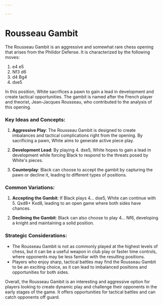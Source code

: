 ```yaml
---

---
```

# Rousseau Gambit

The Rousseau Gambit is an aggressive and somewhat rare chess opening that arises from the Philidor Defense. It is characterized by the following moves:

1. e4 e5
2. Nf3 d6
3. d4 Bg4
4. dxe5

In this position, White sacrifices a pawn to gain a lead in development and create tactical opportunities. The gambit is named after the French player and theorist, Jean-Jacques Rousseau, who contributed to the analysis of this opening.

### Key Ideas and Concepts:

1. **Aggressive Play**: The Rousseau Gambit is designed to create imbalances and tactical complications right from the opening. By sacrificing a pawn, White aims to generate active piece play.

2. **Development Lead**: By playing 4. dxe5, White hopes to gain a lead in development while forcing Black to respond to the threats posed by White's pieces.

3. **Counterplay**: Black can choose to accept the gambit by capturing the pawn or decline it, leading to different types of positions.

### Common Variations:

1. **Accepting the Gambit**: If Black plays 4... dxe5, White can continue with 5. Qxd8+ Kxd8, leading to an open game where both sides have chances.

2. **Declining the Gambit**: Black can also choose to play 4... Nf6, developing a knight and maintaining a solid position.

### Strategic Considerations:

- The Rousseau Gambit is not as commonly played at the highest levels of chess, but it can be a useful weapon in club play or faster time controls, where opponents may be less familiar with the resulting positions.
- Players who enjoy sharp, tactical battles may find the Rousseau Gambit to be an exciting choice, as it can lead to imbalanced positions and opportunities for both sides.

Overall, the Rousseau Gambit is an interesting and aggressive option for players looking to create dynamic play and challenge their opponents in the early stages of the game. It offers opportunities for tactical battles and can catch opponents off guard.